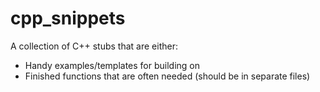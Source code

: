# cpp_snippets

A collection of C++ stubs that are either:
- Handy examples/templates for building on
- Finished functions that are often needed (should be in separate files)